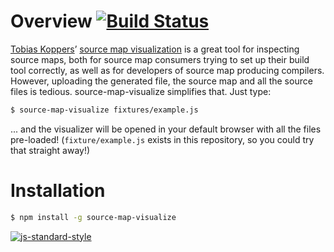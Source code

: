 Overview [![Build Status](https://travis-ci.org/lydell/source-map-visualize.svg?branch=master)](https://travis-ci.org/lydell/source-map-visualize)
========

[Tobias Koppers]’ [source map visualization] is a great tool for inspecting
source maps, both for source map consumers trying to set up their build tool
correctly, as well as for developers of source map producing compilers. However,
uploading the generated file, the source map and all the source files is
tedious. source-map-visualize simplifies that. Just type:

```sh
$ source-map-visualize fixtures/example.js
```

... and the visualizer will be opened in your default browser with all the files
pre-loaded! (`fixture/example.js` exists in this repository, so you could try
that straight away!)

[Tobias Koppers]: https://github.com/sokra/
[source map visualization]: https://sokra.github.io/source-map-visualization/

Installation
============

```sh
$ npm install -g source-map-visualize
```

[![js-standard-style](https://cdn.rawgit.com/feross/standard/master/badge.svg)](https://github.com/feross/standard)
